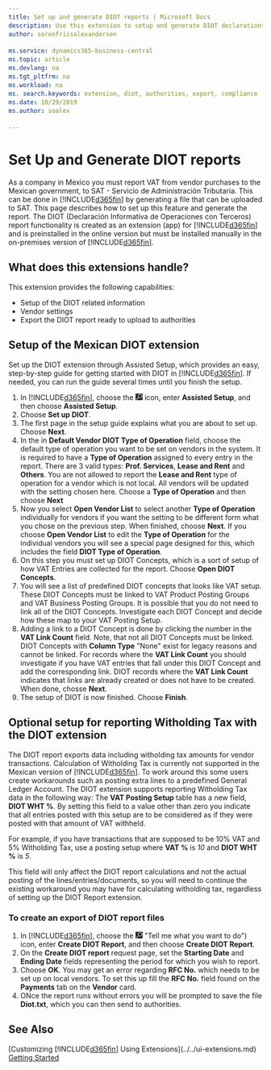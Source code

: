 ```yaml
---
title: Set up and generate DIOT reports | Microsoft Docs
description: Use this extension to setup and generate DIOT declarations in Business Central for the Mexican authorities.
author: sorenfriisalexandersen

ms.service: dynamics365-business-central
ms.topic: article
ms.devlang: na
ms.tgt_pltfrm: na
ms.workload: na
ms. search.keywords: extension, diot, authorities, export, compliance
ms.date: 10/29/2019
ms.author: soalex

---
```


# Set Up and Generate DIOT reports

As a company in Mexico you must report VAT from vendor purchases to the Mexican government, to SAT - Servicio de Administración Tributaria. This can be done in [!INCLUDE[d365fin](../../includes/d365fin_md.md)] by generating a file that can be uploaded to SAT. This page describes how to set up this feature and generate the report. The DIOT (Declaración Informativa de Operaciones con Terceros) report functionality is created as an extension (app) for [!INCLUDE[d365fin](../../includes/d365fin_md.md)] and is preinstalled in the online version but must be installed manually in the on-premises version of [!INCLUDE[d365fin](../../includes/d365fin_md.md)].

## What does this extensions handle?
This extension provides the following capabilities:
* Setup of the DIOT related information
* Vendor settings
* Export the DIOT report ready to upload to authorities 

## Setup of the Mexican DIOT extension
Set up the DIOT extension through Assisted Setup, which provides an easy, step-by-step guide for getting started with DIOT in [!INCLUDE[d365fin](../../includes/d365fin_md.md)]. If needed, you can run the guide several times until you finish the setup.

1. In [!INCLUDE[d365fin](../../includes/d365fin_md.md)], choose the ![Lightbulb that opens the Tell Me feature](../../media/ui-search/search_small.png "Tell me what you want to do") icon, enter **Assisted Setup**, and then choose **Assisted Setup**.  
2. Choose **Set up DIOT**.
3. The first page in the setup guide explains what you are about to set up. Choose **Next**.
4. In the in **Default Vendor DIOT Type of Operation** field, choose the default type of operation you want to be set on vendors in the system. It is required to have a **Type of Operation** assigned to every entry in the report. There are 3 valid types: **Prof. Services**, **Lease and Rent** and **Others**. You are not allowed to report the  **Lease and Rent** type of operation for a vendor which is not local. All vendors will be updated with the setting chosen here. Choose a **Type of Operation** and then choose **Next**
5. Now you select **Open Vendor List** to select another **Type of Operation** individually for vendors if you want the setting to be different form what you chose on the previous step. When finished, choose **Next**. If you choose **Open Vendor List** to edit the **Type of Operation** for the individual vendors you will see a special page designed for this, which includes the field **DIOT Type of Operation**. 
6. On this step you must set up DIOT Concepts, which is a sort of setup of how VAT Entries are collected for the report. Choose **Open DIOT Concepts**.
7. You will see a list of predefined DIOT concepts that looks like VAT setup. These DIOT Concepts must be linked to VAT Product Posting Groups and VAT Business Posting Groups. It is possible that you do not need to link all of the DIOT Concepts. Investigate each DIOT Concept and decide how these map to your VAT Posting Setup.
8. Adding a link to a DIOT Concept is done by clicking the number in the **VAT Link Count** field. Note, that not all DIOT Concepts must be linked. DIOT Concepts with **Column Type** "None" exist for legacy reasons and cannot be linked. For records where the **VAT Link Count** you should investigate if you have VAT entries that fall under this DIOT Concept and add the corresponding link. DIOT records where the **VAT Link Count** indicates that links are already created or does not have to be created. When done, chosse **Next**.
9. The setup of DIOT is now finished. Choose **Finish**.

## Optional setup for reporting Witholding Tax with the DIOT extension
The DIOT report exports data including witholding tax amounts for vendor transactions. Calculation of Witholding Tax is currently not supported in the Mexican version of [!INCLUDE[d365fin](../../includes/d365fin_md.md)]. To work around this some users create workarounds such as posting extra lines to a predefined General Ledger Account. The DIOT extension supports reporting Witholding Tax data in the following way:
The **VAT Posting Setup** table has a new field, **DIOT WHT %**. By setting this field to a value other than zero you indicate that all entries posted with this setup are to be considered as if they were posted with that amount of VAT withheld.

For example, if you have transactions that are supposed to be 10% VAT and 5% Witholding Tax, use a posting setup where **VAT %** is *10* and **DIOT WHT %** is *5*.  

This field will only affect the DIOT report calculations and not the actual posting of the lines/entries/documents, so you will need to continue the existing workaround you may have for calculating witholding tax, regardless of setting up the DIOT Report extension.

### To create an export of DIOT report files  
1. In [!INCLUDE[d365fin](../../includes/d365fin_md.md)], choose the ![Lightbulb that opens the Tell Me feature](../../media/ui-search/search_small.png) "Tell me what you want to do") icon, enter **Create DIOT Report**, and then choose **Create DIOT Report**.  
2. On the **Create DIOT report** request page, set the **Starting Date** and **Ending Date** fields representing the period for which you wish to report.
3. Choose **OK**. You may get an error regarding **RFC No.** which needs to be set up on local vendors. To set this up fill the **RFC No.** field found on the **Payments** tab on the **Vendor** card.
4. ONce the report runs without errors you will be prompted to save the file **Diot.txt**, which you can then send to authorities.

## See Also
[Customizing [!INCLUDE[d365fin](../../includes/d365fin_md.md)] Using Extensions](../../ui-extensions.md)  
[Getting Started](../../product-get-started.md)
